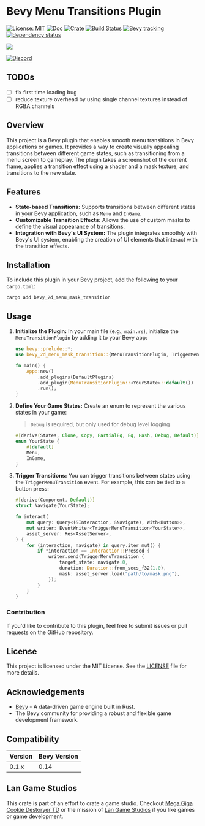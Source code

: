 # Bevy Menu Transitions Plugin

[![License: MIT](https://img.shields.io/badge/License-MIT-blue.svg)](https://opensource.org/licenses/MIT)
[![Doc](https://docs.rs/bevy-2d-menu-mask-transition/badge.svg)](https://docs.rs/bevy-2d-menu-mask-transition)
[![Crate](https://img.shields.io/crates/v/bevy-2d-menu-mask-transition.svg)](https://crates.io/crates/bevy-2d-menu-mask-transition)
[![Build Status](https://github.com/Lan-Game-Studios/bevy-2d-menu-mask-transitions/actions/workflows/rust.yml/badge.svg)](https://github.com/Lan-Game-Studios/bevy-2d-menu-mask-transitions/actions/workflows/rust.yml)
[![Bevy tracking](https://img.shields.io/badge/Bevy%20tracking-v0.14-lightblue)](https://github.com/bevyengine/bevy/blob/main/docs/plugins_guidelines.md#main-branch-tracking)
[![dependency status](https://deps.rs/repo/github/Lan-Game-Studios/bevy-2d-menu-mask-transitions/status.svg)](https://deps.rs/repo/github/Lan-Game-Studios/bevy-2d-menu-mask-transitions)

![](https://github.com/Lan-Game-Studios/bevy-2d-menu-mask-transitions/blob/main/docs/example-basic-long.gif)

[![Discord](https://assets-global.website-files.com/6257adef93867e50d84d30e2/636e0b5061df29d55a92d945_full_logo_blurple_RGB.svg)](https://discord.gg/JN5c3vrp) 

## TODOs

- [ ] fix first time loading bug
- [ ] reduce texture overhead by using single channel textures instead of RGBA channels

## Overview

This project is a Bevy plugin that enables smooth menu transitions in Bevy applications or games. It provides a way to create visually appealing transitions between different game states, such as transitioning from a menu screen to gameplay. The plugin takes a screenshot of the current frame, applies a transition effect using a shader and a mask texture, and transitions to the new state.

## Features

- **State-based Transitions:** Supports transitions between different states in your Bevy application, such as `Menu` and `InGame`.
- **Customizable Transition Effects:** Allows the use of custom masks to define the visual appearance of transitions.
- **Integration with Bevy's UI System:** The plugin integrates smoothly with Bevy's UI system, enabling the creation of UI elements that interact with the transition effects.

## Installation

To include this plugin in your Bevy project, add the following to your `Cargo.toml`:

```shell
cargo add bevy_2d_menu_mask_transition
```

## Usage

1. **Initialize the Plugin:**
   In your main file (e.g., `main.rs`), initialize the `MenuTransitionPlugin` by adding it to your Bevy app:

   ```rust
   use bevy::prelude::*;
   use bevy_2d_menu_mask_transition::{MenuTransitionPlugin, TriggerMenuTransition};

   fn main() {
       App::new()
           .add_plugins(DefaultPlugins)
           .add_plugin(MenuTransitionPlugin::<YourState>::default())
           .run();
   }
   ```

2. **Define Your Game States:**
   Create an enum to represent the various states in your game:

   > `Debug` is required, but only used for debug level logging

   ```rust
   #[derive(States, Clone, Copy, PartialEq, Eq, Hash, Debug, Default)]
   enum YourState {
       #[default]
       Menu,
       InGame,
   }
   ```

3. **Trigger Transitions:**
   You can trigger transitions between states using the `TriggerMenuTransition` event. For example, this can be tied to a button press:

   ```rust
   #[derive(Component, Default)]
   struct Navigate(YourState);

   fn interact(
       mut query: Query<(&Interaction, &Navigate), With<Button>>,
       mut writer: EventWriter<TriggerMenuTransition<YourState>>,
       asset_server: Res<AssetServer>,
   ) {
       for (interaction, navigate) in query.iter_mut() {
           if *interaction == Interaction::Pressed {
               writer.send(TriggerMenuTransition {
                   target_state: navigate.0,
                   duration: Duration::from_secs_f32(1.0),
                   mask: asset_server.load("path/to/mask.png"),
               });
           }
       }
   }
   ```

### Contribution

If you'd like to contribute to this plugin, feel free to submit issues or pull requests on the GitHub repository.

## License

This project is licensed under the MIT License. See the [LICENSE](LICENSE.md) file for more details.

## Acknowledgements

- [Bevy](https://bevyengine.org/) - A data-driven game engine built in Rust.
- The Bevy community for providing a robust and flexible game development framework.


## Compatibility


| Version | Bevy Version |
|---------|--------------|
| 0.1.x   | 0.14         |

## Lan Game Studios

This crate is part of an effort to crate a game studio. Checkout 
[Mega Giga Cookie Destoryer TD](https://store.steampowered.com/app/2283070/Mega_Giga_Cookie_Destroyer_TD/) or
the mission of [Lan Game Studios](https://langamestudios.com) if you like games or game development.
